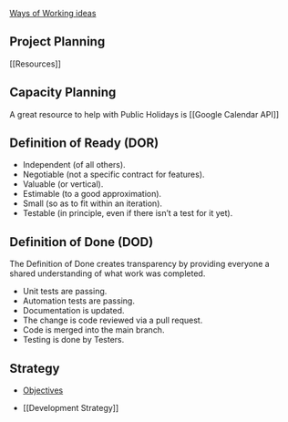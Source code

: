 [Ways of Working ideas](https://www.atlassian.com/practices)

## Project Planning

[[Resources]]

## Capacity Planning

A great resource to help with Public Holidays is [[Google Calendar API]]

## Definition of Ready (DOR)

* Independent (of all others).
* Negotiable (not a specific contract for features).
* Valuable (or vertical).
* Estimable (to a good approximation).
* Small (so as to fit within an iteration).
* Testable (in principle, even if there isn’t a test for it yet).

## Definition of Done (DOD)

The Definition of Done creates transparency by providing everyone a shared understanding of what work was completed.

* Unit tests are passing.
* Automation tests are passing.
* Documentation is updated.
* The change is code reviewed via a pull request.
* Code is merged into the main branch.
* Testing is done by Testers.

## Strategy
* [Objectives](https://github.com/leandromonaco/Documentation/blob/main/software-development-objectives.md)
- [[Development Strategy]]